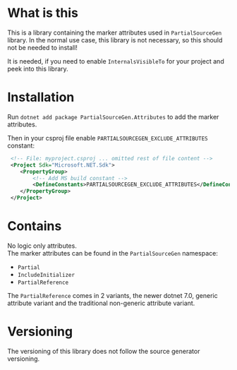 # What is this

This is a library containing the marker attributes used in `PartialSourceGen` library. In the normal use case, this library is not necessary, so this should not be needed to install!

It is needed, if you need to enable `InternalsVisibleTo` for your project and peek into this library.

# Installation

Run `dotnet add package PartialSourceGen.Attributes` to add the marker attributes.

Then in your csproj file enable `PARTIALSOURCEGEN_EXCLUDE_ATTRIBUTES` constant:

```xml
 <!-- File: myproject.csproj ... omitted rest of file content -->
 <Project Sdk="Microsoft.NET.Sdk">
    <PropertyGroup>
        <!-- Add MS build constant -->
        <DefineConstants>PARTIALSOURCEGEN_EXCLUDE_ATTRIBUTES</DefineConstants>
    </PropertyGroup>
 </Project>
```

# Contains

No logic only attributes.  
The marker attributes can be found in the `PartialSourceGen` namespace:

- `Partial`
- `IncludeInitializer`
- `PartialReference`

The `PartialReference` comes in 2 variants, the newer dotnet 7.0, generic attribute variant and the traditional non-generic attribute variant.

# Versioning
The versioning of this library does not follow the source generator versioning.